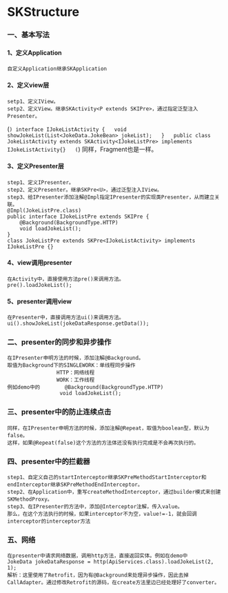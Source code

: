# SKStructure
### 一、基本写法
  #### 1、定义Application  
    自定义Application继承SKApplication  
  #### 2、定义view层  
    setp1、定义IView。  
    setp2、定义View。继承SKActivity<P extends SKIPre>，通过指定泛型注入Presenter。  
   (```)
    interface IJokeListActivity {  
      void showJokeList(List<JokeData.JokeBean> jokeList);  
    }  
    public class JokeListActivity extends SKActivity<IJokeListPre> implements IJokeListActivity{}  
   (```)
    同样，Fragment也是一样。  
  #### 3、定义Presenter层  
    step1、定义IPresenter。  
    step2、定义Presenter。继承SKPre<U>，通过泛型注入IView。  
    step3、给IPresenter添加注解@Impl指定IPresenter的实现类Presenter，从而建立关联。  
    @Impl(JokeListPre.class)  
    public interface IJokeListPre extends SKIPre {  
        @Background(BackgroundType.HTTP)  
        void loadJokeList();  
    }  
    class JokeListPre extends SKPre<IJokeListActivity> implements IJokeListPre {}  
  #### 4、view调用presenter  
    在Activity中，直接使用方法pre()来调用方法。  
    pre().loadJokeList();  
  #### 5、presenter调用view  
    在Presenter中，直接调用方法ui()来调用方法。  
    ui().showJokeList(jokeDataResponse.getData());  
### 二、presenter的同步和异步操作  
    在IPresenter申明方法的时候，添加注解@Background。  
    取值为Background下的SINGLEWORK：单线程同步操作  
                    HTTP：网络线程  
                    WORK：工作线程  
    例如demo中的        @Background(BackgroundType.HTTP)  
                     void loadJokeList();  
### 三、presenter中的防止连续点击  
    同样，在IPresenter申明方法的时候，添加注解@Repeat，取值为boolean型，默认为false。  
    这样，如果@Repeat(false)这个方法的方法体还没有执行完成是不会再次执行的。  
### 四、presenter中的拦截器  
    step1、自定义自己的startInterceptor继承SKPreMethodStartInterceptor和endInterceptor继承SKPreMethodEndInterceptor。  
    step2、在Application中，重写createMethodInterceptor，通过builder模式来创建SKMethodProxy。  
    step3、在IPresenter的方法中，添加@Interceptor注解，传入value。  
    那么，在这个方法执行的时候，如果interceptor不为空，value!=-1，就会回调interceptor的interceptor方法  
### 五、网络
    在presenter中请求网络数据，调用http方法，直接返回实体。例如在demo中    
    JokeData jokeDataResponse = http(ApiServices.class).loadJokeList(2, 1);
    解析：这里使用了Retrofit，因为有@Background来处理异步操作，因此去掉CallAdapter。通过修改Retrofit的源码，在create方法里边已经处理好了converter。
